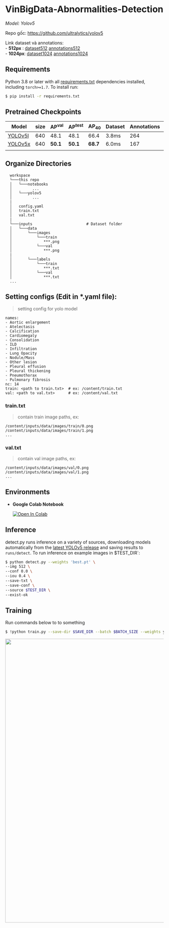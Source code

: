 # **VinBigData-Abnormalities-Detection**

*Model: Yolov5*

Repo gốc: https://github.com/ultralytics/yolov5

Link dataset và annotations:\
    - **512px** : [dataset512]() [annotations512]() \
    - **1024px**: [dataset1024]() [annotations1024]() 

## **Requirements**

Python 3.8 or later with all [requirements.txt](https://github.com/ultralytics/yolov5/blob/master/requirements.txt) dependencies installed, including `torch>=1.7`. To install run:
```bash
$ pip install -r requirements.txt
```

## **Pretrained Checkpoints**

| Model | size | AP<sup>val</sup> | AP<sup>test</sup> | AP<sub>40</sub> | Dataset | Annotations || something | something |
|---------- |------ |------ |------ |------ | -------- | ------| ------ |------  |  :------: |
| [YOLOv5l](https://github.com/ultralytics/yolov5/releases)    |640 |48.1     |48.1     |66.4     |3.8ms     |264     ||47.0M  |115.4
| [YOLOv5x](https://github.com/ultralytics/yolov5/releases)    |640 |**50.1** |**50.1** |**68.7** |6.0ms     |167     ||87.7M  |218.8
| | | | | | | || |

<!--- 
| [YOLOv5l6](https://github.com/ultralytics/yolov5/releases)   |640 |49.0     |49.0     |67.4     |4.1ms     |244     ||77.2M  |117.7
| [YOLOv5l6](https://github.com/ultralytics/yolov5/releases)   |1280 |53.0     |53.0     |70.8     |12.3ms     |81     ||77.2M  |117.7
--->


## **Organize Directories**

```
  workspace
  └───this repo
  │   └───notebooks   
  │         ...
  │   └───yolov5     
  │         ...
  |
  │   config.yaml 
  │   train.txt 
  │   val.txt 
  |
  └───inputs                        # Dataset folder
  │   └───data                       
  │       └───images
  │           └───train
  │              ***.png
  │           └───val
  │              ***.png
  |
  │       └───labels
  │           └───train
  │              ***.txt
  │           └───val
  │              ***.txt
  ...
```
## **Setting configs (Edit in \*.yaml file):**
> setting config for yolo model
```
names:
- Aortic enlargement
- Atelectasis
- Calcification
- Cardiomegaly
- Consolidation
- ILD
- Infiltration
- Lung Opacity
- Nodule/Mass
- Other lesion
- Pleural effusion
- Pleural thickening
- Pneumothorax
- Pulmonary fibrosis
nc: 14
train: <path to train.txt>  # ex: /content/train.txt
val: <path to val.txt>      # ex: /content/val.txt
```
### **train.txt**
> contain train image paths, ex:
```
/content/inputs/data/images/train/0.png
/content/inputs/data/images/train/1.png
...
```
### **val.txt**
> contain val image paths, ex:
```
/content/inputs/data/images/val/0.png
/content/inputs/data/images/val/1.png
...
```
## **Environments**

- **Google Colab Notebook** 

    <a href="https://colab.research.google.com/drive/1c-s8BUbHErfkLEQBmwZ6jO0hT8aimTjC#scrollTo=RZoQwHgf5wjs"><img src="https://colab.research.google.com/assets/colab-badge.svg" alt="Open In Colab"></a>

## **Inference**

detect.py runs inference on a variety of sources, downloading models automatically from the [latest YOLOv5 release](https://github.com/ultralytics/yolov5/releases) and saving results to `runs/detect`.
To run inference on example images in $TEST_DIR`:
```bash
$ python detect.py --weights 'best.pt' \
--img 512 \
--conf 0.0 \
--iou 0.4 \
--save-txt \
--save-conf \
--source $TEST_DIR \
--exist-ok
```
## **Training**

Run commands below to to something
```bash
$ !python train.py --save-dir $SAVE_DIR --batch $BATCH_SIZE --weights yolov5x.pt --data config.yaml --epochs 50 --cache --img 640 --name $EXP_NAME
```
<img src="https://user-images.githubusercontent.com/26833433/90222759-949d8800-ddc1-11ea-9fa1-1c97eed2b963.png" width="900">


